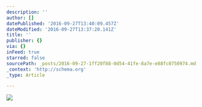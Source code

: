 ```yaml
---
description: ''
author: []
datePublished: '2016-09-27T13:40:09.457Z'
dateModified: '2016-09-27T13:37:20.141Z'
title: ''
publisher: {}
via: {}
inFeed: true
starred: false
sourcePath: _posts/2016-09-27-1ff20f88-0d54-41fe-8a7e-e88fc0750974.md
_context: 'http://schema.org'
_type: Article

---
```

![](https://the-grid-user-content.s3-us-west-2.amazonaws.com/82bdb358-a526-49d1-9aba-9d31d7c4d5db.jpg)